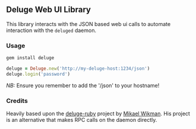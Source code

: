 ## Deluge Web UI Library

This library interacts with the JSON based web ui calls to automate interaction with the `deluged` daemon.

### Usage

```ruby
gem install deluge

deluge = Deluge.new('http://my-deluge-host:1234/json')
deluge.login('password')
```

*NB:* Ensure you remember to add the '/json' to your hostname!

### Credits

Heavily based upon the [deluge-ruby](https://github.com/mikaelwikman/deluge-ruby) project by [Mikael Wikman](https://github.com/mikaelwikman). His project is an alternative that makes RPC calls on the daemon directly.
